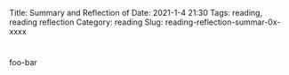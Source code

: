 Title: Summary and Reflection of <book>
Date: 2021-1-4 21:30
Tags: reading, reading reflection
Category: reading
Slug: reading-reflection-summar-0x-xxxx

# <This head is important to make the following contents explicit>

foo-bar
